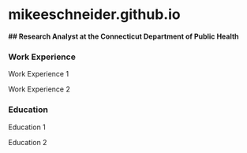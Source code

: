 # mikeeschneider.github.io

**## Research Analyst at the Connecticut Department of Public Health**

### Work Experience
Work Experience 1

Work Experience 2

### Education
Education 1

Education 2
